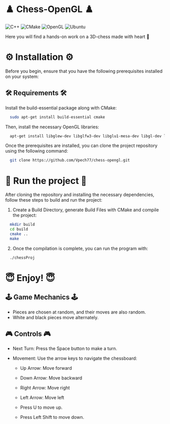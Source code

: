 # ♟️ Chess-OpenGL ♟️

![C++](https://img.shields.io/badge/c++-%2300599C.svg?style=for-the-badge&logo=c%2B%2B&logoColor=white)
![CMake](https://img.shields.io/badge/CMake-%23008FBA.svg?style=for-the-badge&logo=cmake&logoColor=white)
![OpenGL](https://img.shields.io/badge/OpenGL-%23FFFFFF.svg?style=for-the-badge&logo=opengl)
![Ubuntu](https://img.shields.io/badge/Ubuntu-E95420?style=for-the-badge&logo=ubuntu&logoColor=white)

Here you will find a hands-on work on a 3D-chess made with heart 💖 

# ⚙️ Installation ⚙️

Before you begin, ensure that you have the following prerequisites installed on your system:

## 🛠 Requirements 🛠

Install the build-essential package along with CMake:

```bash
  sudo apt-get install build-essential cmake
```

Then, install the necessary OpenGL libraries:

```bash
  apt-get install libglew-dev libglfw3-dev libglu1-mesa-dev libgl-dev libxrandr-dev libxi-dev libxinerama-dev libx11-dev libglm-dev
```

Once the prerequisites are installed, you can clone the project repository using the following command:

```bash
  git clone https://github.com/Vpech77/chess-opengl.git
```

# 🚀 Run the project 🚀

After cloning the repository and installing the necessary dependencies, follow these steps to build and run the project:

1. Create a Build Directory, generate Build Files with CMake and compile the project:
   
```bash
  mkdir build
  cd build
  cmake ..
  make
```

2. Once the compilation is complete, you can run the program with:

```bash
  ./chessProj
```

# 😇 Enjoy! 😇

## 🕹️ Game Mechanics 🕹️

- Pieces are chosen at random, and their moves are also random.
- White and black pieces move alternately.

## 🎮 Controls 🎮

- Next Turn: Press the Space button to make a turn.

- Movement: Use the arrow keys to navigate the chessboard:

    - Up Arrow: Move forward

    - Down Arrow: Move backward

    - Right Arrow: Move right

    - Left Arrow: Move left

    - Press U to move up.

    - Press Left Shift to move down.
